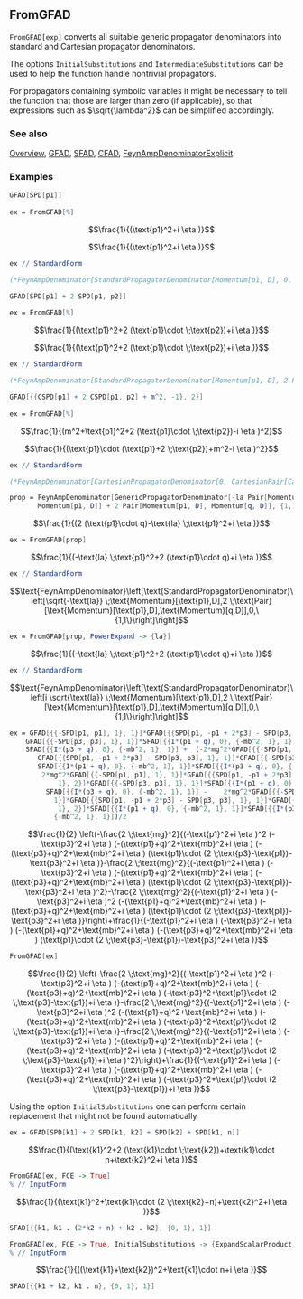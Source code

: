 ```mathematica
 
```

## FromGFAD

`FromGFAD[exp]` converts all suitable generic propagator denominators into standard and Cartesian propagator denominators.

The options `InitialSubstitutions` and `IntermediateSubstitutions` can be used to help the function handle nontrivial propagators.

For propagators containing symbolic variables it might be necessary to tell the function that those are larger than zero (if applicable), so that expressions such as $\sqrt{\lambda^2}$ can be simplified accordingly.

### See also

[Overview](Extra/FeynCalc.md), [GFAD](GFAD.md), [SFAD](SFAD.md), [CFAD](CFAD.md), [FeynAmpDenominatorExplicit](FeynAmpDenominatorExplicit.md).

### Examples

```mathematica
GFAD[SPD[p1]] 
 
ex = FromGFAD[%]
```

$$\frac{1}{(\text{p1}^2+i \eta )}$$

$$\frac{1}{(\text{p1}^2+i \eta )}$$

```mathematica
ex // StandardForm

(*FeynAmpDenominator[StandardPropagatorDenominator[Momentum[p1, D], 0, 0, {1, 1}]]*)
```

```mathematica
GFAD[SPD[p1] + 2 SPD[p1, p2]] 
 
ex = FromGFAD[%]
```

$$\frac{1}{(\text{p1}^2+2 (\text{p1}\cdot \;\text{p2})+i \eta )}$$

$$\frac{1}{(\text{p1}^2+2 (\text{p1}\cdot \;\text{p2})+i \eta )}$$

```mathematica
ex // StandardForm

(*FeynAmpDenominator[StandardPropagatorDenominator[Momentum[p1, D], 2 Pair[Momentum[p1, D], Momentum[p2, D]], 0, {1, 1}]]*)
```

```mathematica
GFAD[{{CSPD[p1] + 2 CSPD[p1, p2] + m^2, -1}, 2}] 
 
ex = FromGFAD[%]
```

$$\frac{1}{(m^2+\text{p1}^2+2 (\text{p1}\cdot \;\text{p2})-i \eta )^2}$$

$$\frac{1}{(\text{p1}\cdot (\text{p1}+2 \;\text{p2})+m^2-i \eta )^2}$$

```mathematica
ex // StandardForm

(*FeynAmpDenominator[CartesianPropagatorDenominator[0, CartesianPair[CartesianMomentum[p1, -1 + D], CartesianMomentum[p1 + 2 p2, -1 + D]], m^2, {2, -1}]]*)
```

```mathematica
prop = FeynAmpDenominator[GenericPropagatorDenominator[-la Pair[Momentum[p1, D], 
       Momentum[p1, D]] + 2 Pair[Momentum[p1, D], Momentum[q, D]], {1,1}]]
```

$$\frac{1}{(2 (\text{p1}\cdot q)-\text{la} \;\text{p1}^2+i \eta )}$$

```mathematica
ex = FromGFAD[prop]
```

$$\frac{1}{(-\text{la} \;\text{p1}^2+2 (\text{p1}\cdot q)+i \eta )}$$

```mathematica
ex // StandardForm
```

$$\text{FeynAmpDenominator}\left[\text{StandardPropagatorDenominator}\left[\sqrt{-\text{la}} \;\text{Momentum}[\text{p1},D],2 \;\text{Pair}[\text{Momentum}[\text{p1},D],\text{Momentum}[q,D]],0,\{1,1\}\right]\right]$$

```mathematica
ex = FromGFAD[prop, PowerExpand -> {la}]
```

$$\frac{1}{(-\text{la} \;\text{p1}^2+2 (\text{p1}\cdot q)+i \eta )}$$

```mathematica
ex // StandardForm
```

$$\text{FeynAmpDenominator}\left[\text{StandardPropagatorDenominator}\left[i \sqrt{\text{la}} \;\text{Momentum}[\text{p1},D],2 \;\text{Pair}[\text{Momentum}[\text{p1},D],\text{Momentum}[q,D]],0,\{1,1\}\right]\right]$$

```mathematica
ex = GFAD[{{-SPD[p1, p1], 1}, 1}]*GFAD[{{SPD[p1, -p1 + 2*p3] - SPD[p3, p3], 1}, 1}]*
    GFAD[{{-SPD[p3, p3], 1}, 1}]*SFAD[{{I*(p1 + q), 0}, {-mb^2, 1}, 1}]*
    SFAD[{{I*(p3 + q), 0}, {-mb^2, 1}, 1}] +  (-2*mg^2*GFAD[{{-SPD[p1, p1], 1}, 2}]*
       GFAD[{{SPD[p1, -p1 + 2*p3] - SPD[p3, p3], 1}, 1}]*GFAD[{{-SPD[p3, p3], 1}, 1}]*
       SFAD[{{I*(p1 + q), 0}, {-mb^2, 1}, 1}]*SFAD[{{I*(p3 + q), 0}, {-mb^2, 1}, 1}] - 
        2*mg^2*GFAD[{{-SPD[p1, p1], 1}, 1}]*GFAD[{{SPD[p1, -p1 + 2*p3] - SPD[p3, p3], 
            1}, 2}]*GFAD[{{-SPD[p3, p3], 1}, 1}]*SFAD[{{I*(p1 + q), 0}, {-mb^2, 1}, 1}]*
         SFAD[{{I*(p3 + q), 0}, {-mb^2, 1}, 1}] -    2*mg^2*GFAD[{{-SPD[p1, p1], 1}, 
           1}]*GFAD[{{SPD[p1, -p1 + 2*p3] - SPD[p3, p3], 1}, 1}]*GFAD[{{-SPD[p3, p3], 
            1}, 2}]*SFAD[{{I*(p1 + q), 0}, {-mb^2, 1}, 1}]*SFAD[{{I*(p3 + q), 0}, 
           {-mb^2, 1}, 1}])/2
```

$$\frac{1}{2} \left(-\frac{2 \;\text{mg}^2}{(-\text{p1}^2+i \eta )^2 (-\text{p3}^2+i \eta ) (-(\text{p1}+q)^2+\text{mb}^2+i \eta ) (-(\text{p3}+q)^2+\text{mb}^2+i \eta ) (\text{p1}\cdot (2 \;\text{p3}-\text{p1})-\text{p3}^2+i \eta )}-\frac{2 \;\text{mg}^2}{(-\text{p1}^2+i \eta ) (-\text{p3}^2+i \eta ) (-(\text{p1}+q)^2+\text{mb}^2+i \eta ) (-(\text{p3}+q)^2+\text{mb}^2+i \eta ) (\text{p1}\cdot (2 \;\text{p3}-\text{p1})-\text{p3}^2+i \eta )^2}-\frac{2 \;\text{mg}^2}{(-\text{p1}^2+i \eta ) (-\text{p3}^2+i \eta )^2 (-(\text{p1}+q)^2+\text{mb}^2+i \eta ) (-(\text{p3}+q)^2+\text{mb}^2+i \eta ) (\text{p1}\cdot (2 \;\text{p3}-\text{p1})-\text{p3}^2+i \eta )}\right)+\frac{1}{(-\text{p1}^2+i \eta ) (-\text{p3}^2+i \eta ) (-(\text{p1}+q)^2+\text{mb}^2+i \eta ) (-(\text{p3}+q)^2+\text{mb}^2+i \eta ) (\text{p1}\cdot (2 \;\text{p3}-\text{p1})-\text{p3}^2+i \eta )}$$

```mathematica
FromGFAD[ex]
```

$$\frac{1}{2} \left(-\frac{2 \;\text{mg}^2}{(-\text{p1}^2+i \eta )^2 (-\text{p3}^2+i \eta ) (-(\text{p1}+q)^2+\text{mb}^2+i \eta ) (-(\text{p3}+q)^2+\text{mb}^2+i \eta ) (-\text{p3}^2+\text{p1}\cdot (2 \;\text{p3}-\text{p1})+i \eta )}-\frac{2 \;\text{mg}^2}{(-\text{p1}^2+i \eta ) (-\text{p3}^2+i \eta )^2 (-(\text{p1}+q)^2+\text{mb}^2+i \eta ) (-(\text{p3}+q)^2+\text{mb}^2+i \eta ) (-\text{p3}^2+\text{p1}\cdot (2 \;\text{p3}-\text{p1})+i \eta )}-\frac{2 \;\text{mg}^2}{(-\text{p1}^2+i \eta ) (-\text{p3}^2+i \eta ) (-(\text{p1}+q)^2+\text{mb}^2+i \eta ) (-(\text{p3}+q)^2+\text{mb}^2+i \eta ) (-\text{p3}^2+\text{p1}\cdot (2 \;\text{p3}-\text{p1})+i \eta )^2}\right)+\frac{1}{(-\text{p1}^2+i \eta ) (-\text{p3}^2+i \eta ) (-(\text{p1}+q)^2+\text{mb}^2+i \eta ) (-(\text{p3}+q)^2+\text{mb}^2+i \eta ) (-\text{p3}^2+\text{p1}\cdot (2 \;\text{p3}-\text{p1})+i \eta )}$$

Using the option `InitialSubstitutions` one can perform certain replacement that might not be found automatically

```mathematica
ex = GFAD[SPD[k1] + 2 SPD[k1, k2] + SPD[k2] + SPD[k1, n]]
```

$$\frac{1}{(\text{k1}^2+2 (\text{k1}\cdot \;\text{k2})+\text{k1}\cdot n+\text{k2}^2+i \eta )}$$

```mathematica
FromGFAD[ex, FCE -> True]
% // InputForm
```

$$\frac{1}{(\text{k1}^2+\text{k1}\cdot (2 \;\text{k2}+n)+\text{k2}^2+i \eta )}$$

```mathematica
SFAD[{{k1, k1 . (2*k2 + n) + k2 . k2}, {0, 1}, 1}]
```

```mathematica
FromGFAD[ex, FCE -> True, InitialSubstitutions -> {ExpandScalarProduct[SPD[k1 + k2]] -> SPD[k1 + k2]}]
% // InputForm

```

$$\frac{1}{((\text{k1}+\text{k2})^2+\text{k1}\cdot n+i \eta )}$$

```mathematica
SFAD[{{k1 + k2, k1 . n}, {0, 1}, 1}]
```